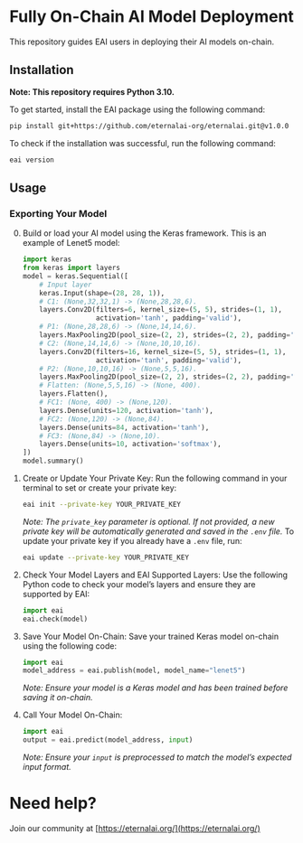 # Fully On-Chain AI Model Deployment

This repository guides EAI users in deploying their AI models on-chain.

## Installation
**Note: This repository requires Python 3.10.**

To get started, install the EAI package using the following command:

```bash
pip install git+https://github.com/eternalai-org/eternalai.git@v1.0.0
```

To check if the installation was successful, run the following command:

```bash
eai version
```

## Usage

### Exporting Your Model

0. Build or load your AI model using the Keras framework. This is an example of Lenet5 model:
    ```python
    import keras
    from keras import layers
    model = keras.Sequential([
        # Input layer
        keras.Input(shape=(28, 28, 1)),
        # C1: (None,32,32,1) -> (None,28,28,6).
        layers.Conv2D(filters=6, kernel_size=(5, 5), strides=(1, 1),
                      activation='tanh', padding='valid'),
        # P1: (None,28,28,6) -> (None,14,14,6).
        layers.MaxPooling2D(pool_size=(2, 2), strides=(2, 2), padding='valid'),
        # C2: (None,14,14,6) -> (None,10,10,16).
        layers.Conv2D(filters=16, kernel_size=(5, 5), strides=(1, 1),
                      activation='tanh', padding='valid'),
        # P2: (None,10,10,16) -> (None,5,5,16).
        layers.MaxPooling2D(pool_size=(2, 2), strides=(2, 2), padding='valid'),
        # Flatten: (None,5,5,16) -> (None, 400).
        layers.Flatten(),
        # FC1: (None, 400) -> (None,120).
        layers.Dense(units=120, activation='tanh'),
        # FC2: (None,120) -> (None,84).
        layers.Dense(units=84, activation='tanh'),
        # FC3: (None,84) -> (None,10).
        layers.Dense(units=10, activation='softmax'),
    ])
    model.summary()
    ```

1. Create or Update Your Private Key:
    Run the following command in your terminal to set or create your private key:
    ```bash
    eai init --private-key YOUR_PRIVATE_KEY
    ```
    *Note: The `private_key` parameter is optional. If not provided, a new private key will be automatically generated and saved in the `.env` file.*
    To update your private key if you already have a `.env` file, run:
    ```bash
    eai update --private-key YOUR_PRIVATE_KEY
    ```
2. Check Your Model Layers and EAI Supported Layers:
    Use the following Python code to check your model’s layers and ensure they are supported by EAI:
    ```python
    import eai
    eai.check(model)
    ```

3. Save Your Model On-Chain:
    Save your trained Keras model on-chain using the following code:
    ```python
    import eai
    model_address = eai.publish(model, model_name="lenet5")
    ```
    *Note: Ensure your model is a Keras model and has been trained before saving it on-chain.*
4. Call Your Model On-Chain:
    ```python
    import eai
    output = eai.predict(model_address, input)
    ```
    *Note: Ensure your `input` is preprocessed to match the model’s expected input format.*
    


# Need help?

Join our community at [https://eternalai.org/](https://eternalai.org/)